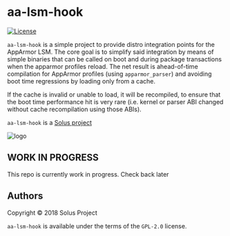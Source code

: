 # aa-lsm-hook

[![License](https://img.shields.io/badge/License-GPL%202.0-blue.svg)](https://opensource.org/licenses/GPL-2.0)

`aa-lsm-hook` is a simple project to provide distro integration points for the AppArmor LSM. The core goal is to simplify said integration by means of simple binaries that can be called on boot and during package transactions when the apparmor profiles reload. The net result is ahead-of-time compilation for AppArmor profiles (using `apparmor_parser`) and avoiding boot time regressions by loading only from a cache.

If the cache is invalid or unable to load, it will be recompiled, to ensure that the boot time performance hit is very rare (i.e. kernel or parser ABI changed without cache recompilation using those ABIs).

`aa-lsm-hook` is a [Solus project](https://solus-project.com/)

![logo](https://build.solus-project.com/logo.png)


## WORK IN PROGRESS

This repo is currently work in progress. Check back later

## Authors

Copyright © 2018 Solus Project

`aa-lsm-hook` is available under the terms of the `GPL-2.0` license.
